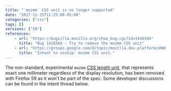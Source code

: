 ```yaml
---
title: "`mozmm` CSS unit is no longer supported"
date: "2017-11-15T11:25:00-05:00"
categories: ["css"]
tags: []
versions: ["59"]
references:
    - url: "https://bugzilla.mozilla.org/show_bug.cgi?id=1416564"
      title: "Bug 1416564 - Try to remove the mozmm CSS unit"
    - url: "https://groups.google.com/d/topic/mozilla.dev.platform/e0WCxTT2lEk/discussion"
      title: "Intent to unship: mozmm CSS unit."
---
```

The non-standard, experimental `mozmm` [CSS length unit](https://developer.mozilla.org/docs/Web/CSS/length), that represents exact one millimeter regardless of the display resolution, has been removed with Firefox 59 as it won't be part of the spec. Some developer discussions can be found in the intent thread below.
